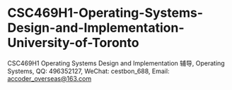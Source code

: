 # CSC469H1-Operating-Systems-Design-and-Implementation-University-of-Toronto
CSC469H1 Operating Systems Design and Implementation 辅导, Operating Systems, QQ: 496352127, WeChat: cestbon_688, Email: accoder_overseas@163.com
